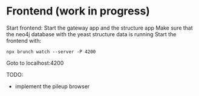 # Frontend (work in progress)

Start frontend: 
Start the gateway app and the structure app
Make sure that the neo4j database with the yeast structure data is running
Start the frontend with:
```
npx brunch watch --server -P 4200
```

Goto to localhost:4200

TODO:
- implement the pileup browser 


